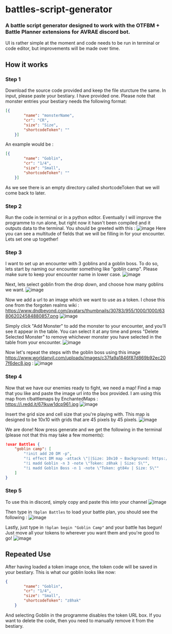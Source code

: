 # battles-script-generator
### A battle script generator designed to work with the OTFBM + Battle Planner extensions for AVRAE discord bot. 
UI is rather simple at the moment and code needs to be run in terminal or code editor, but improvements will be made over time. 

## How it works
### Step 1
Download the source code provided and keep the file sturcture the same. In input, please paste your bestiary. I have provided one.
Please note that monster entries your bestiary needs the following format: 
```json
[{
        "name": "monsterName",
        "cr": "CR",
        "size": "Size",
        "shortcodeToken": ""
    }]
```
An example would be : 
```json
[{
        "name": "Goblin",
        "cr": "1/4",
        "size": "Small",
        "shortcodeToken": ""
    }]
```
As we see there is an empty directory called shortcodeToken that we will come back to later.

### Step 2

Run the code in terminal or in a python editor. Eventually I will improve the programme to run alone, but right now it hasn't been compiled and it outputs data to the terminal. 
You should be greeted with this :
![image](https://github.com/TheBenjameister/battles-script-generator/assets/82944215/c42ac776-2064-4ff4-a8e5-8b12fdc98ef9)
Here you can see a multitude of fields that we will be filling in for your encounter. 
Lets set one up together!

### Step 3 
I want to set up an encounter with 3 goblins and a goblin boss. To do so, lets start by naming our encounter something like "goblin camp". Please make sure to keep your encounter name in lower case.
![image](https://github.com/TheBenjameister/battles-script-generator/assets/82944215/5a5f2826-8379-42e1-8684-97bbb9b45fdc)

Next, lets select goblin from the drop down, and choose how many goblins we want. 
![image](https://github.com/TheBenjameister/battles-script-generator/assets/82944215/06ada795-85a3-4dd9-9ceb-c20c8d10085a)

Now we add a url to an image which we want to use as a token. I chose this one from the forgoten realms wiki : https://www.dndbeyond.com/avatars/thumbnails/30783/955/1000/1000/638062024584880857.png
![image](https://github.com/TheBenjameister/battles-script-generator/assets/82944215/3b1006b4-d1dd-47e5-9c81-f6589ccba64a)

Simply click "Add Monster" to add the monster to your encounter, and you'll see it appear in the table. You can select it at any time and press "Delete Selected Monster" to remove whichever monster you have selected in the table from your encounter. 
![image](https://github.com/TheBenjameister/battles-script-generator/assets/82944215/8f96d9e4-d241-4e80-96e6-501f5673e824)

Now let's repeat the steps with the goblin boss using this image https://www.worldanvil.com/uploads/images/c37fa9a1846f87d869b92ec207f6dec8.jpg :
![image](https://github.com/TheBenjameister/battles-script-generator/assets/82944215/5c01f5db-3daf-49db-a307-704ea08d0e13)

### Step 4
Now that we have our enemies ready to fight, we need a map! Find a map that you like and paste the image url into the box provided. I am using this map from r/battlemaps by EnchantedMaps : https://i.redd.it/67lkuw1dcp961.jpg
![image](https://github.com/TheBenjameister/battles-script-generator/assets/82944215/8c4b898a-4567-407c-b237-1bc61739b447)

Insert the grid size and cell size that you're playing with. This map is designed to be 10x10 with grids that are 45 pixels by 45 pixels. 
![image](https://github.com/TheBenjameister/battles-script-generator/assets/82944215/dc904e1e-b170-49f8-992f-2ec60c5dbf8c)

We are done! Now press generate and we get the following in the terminal (please not that this may take a few moments): 
```json
!uvar Battles {
    "goblin camp": [
        "!init add 20 DM -p",
        "!i effect DM map -attack \"||Size: 10x10 ~ Background: https://i.redd.it/67lkuw1dcp961.jpg ~ Options: c45\"",
        "!i madd Goblin -n 3 -note \"Token: z8hak | Size: S\"",
        "!i madd Goblin Boss -n 1 -note \"Token: gt84v | Size: S\""
    ]
}
```
### Step 5
To use this in discord, simply copy and paste this into your channel 
![image](https://github.com/TheBenjameister/battles-script-generator/assets/82944215/e3eb9203-a54a-482f-9bae-f36a784be6a3)

Then type in `!bplan Battles` to load your battle plan, you should see the following : 
![image](https://github.com/TheBenjameister/battles-script-generator/assets/82944215/0a661572-2e54-4e3d-8ed7-de63ee3dd83a)

Lastly, just type in `!bplan begin "Goblin Camp"` and your battle has begun! 
Just move all your tokens to wherever you want them and you're good to go!
![image](https://github.com/TheBenjameister/battles-script-generator/assets/82944215/83b2b0fa-14de-469b-b871-bc2e481272de)

## Repeated Use
After having loaded a token image once, the token code will be saved in your bestiary. This is what our goblin looks like now:
```json
{
        "name": "Goblin",
        "cr": "1/4",
        "size": "Small",
        "shortcodeToken": "z8hak"
    }
```
And selecting Goblin in the programme disables the token URL box. If you want to delete the code, then you need to manually remove it from the bestiary.

